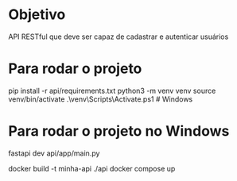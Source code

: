 # Objetivo
API RESTful que deve ser capaz de cadastrar e autenticar usuários


# Para rodar o projeto
pip install -r api/requirements.txt
python3 -m venv venv
source venv/bin/activate
.\venv\Scripts\Activate.ps1 # Windows

# Para rodar o projeto no Windows
fastapi dev api/app/main.py

docker build -t minha-api ./api 
docker compose up
